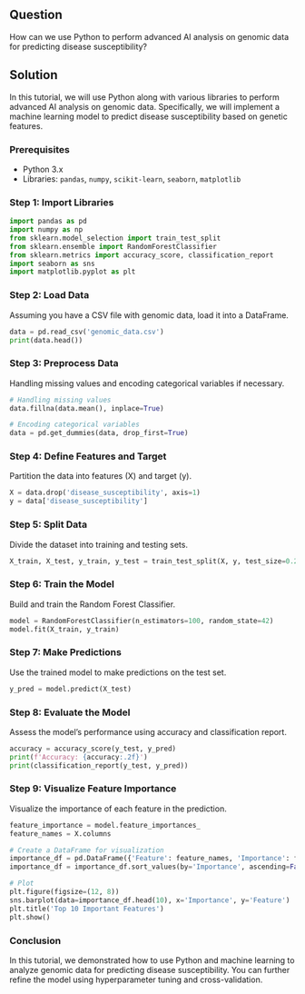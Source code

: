 ## Question
How can we use Python to perform advanced AI analysis on genomic data for predicting disease susceptibility?

## Solution
In this tutorial, we will use Python along with various libraries to perform advanced AI analysis on genomic data. Specifically, we will implement a machine learning model to predict disease susceptibility based on genetic features.

### Prerequisites
- Python 3.x
- Libraries: `pandas`, `numpy`, `scikit-learn`, `seaborn`, `matplotlib`

### Step 1: Import Libraries
```python
import pandas as pd
import numpy as np
from sklearn.model_selection import train_test_split
from sklearn.ensemble import RandomForestClassifier
from sklearn.metrics import accuracy_score, classification_report
import seaborn as sns
import matplotlib.pyplot as plt
```

### Step 2: Load Data
Assuming you have a CSV file with genomic data, load it into a DataFrame.
```python
data = pd.read_csv('genomic_data.csv')
print(data.head())
```

### Step 3: Preprocess Data
Handling missing values and encoding categorical variables if necessary.
```python
# Handling missing values
data.fillna(data.mean(), inplace=True)

# Encoding categorical variables
data = pd.get_dummies(data, drop_first=True)
```

### Step 4: Define Features and Target
Partition the data into features (X) and target (y).
```python
X = data.drop('disease_susceptibility', axis=1)
y = data['disease_susceptibility']
```

### Step 5: Split Data
Divide the dataset into training and testing sets.
```python
X_train, X_test, y_train, y_test = train_test_split(X, y, test_size=0.2, random_state=42)
```

### Step 6: Train the Model
Build and train the Random Forest Classifier.
```python
model = RandomForestClassifier(n_estimators=100, random_state=42)
model.fit(X_train, y_train)
```

### Step 7: Make Predictions
Use the trained model to make predictions on the test set.
```python
y_pred = model.predict(X_test)
```

### Step 8: Evaluate the Model
Assess the model’s performance using accuracy and classification report.
```python
accuracy = accuracy_score(y_test, y_pred)
print(f'Accuracy: {accuracy:.2f}')
print(classification_report(y_test, y_pred))
```

### Step 9: Visualize Feature Importance
Visualize the importance of each feature in the prediction.
```python
feature_importance = model.feature_importances_
feature_names = X.columns

# Create a DataFrame for visualization
importance_df = pd.DataFrame({'Feature': feature_names, 'Importance': feature_importance})
importance_df = importance_df.sort_values(by='Importance', ascending=False)

# Plot
plt.figure(figsize=(12, 8))
sns.barplot(data=importance_df.head(10), x='Importance', y='Feature')
plt.title('Top 10 Important Features')
plt.show()
```

### Conclusion
In this tutorial, we demonstrated how to use Python and machine learning to analyze genomic data for predicting disease susceptibility. You can further refine the model using hyperparameter tuning and cross-validation.